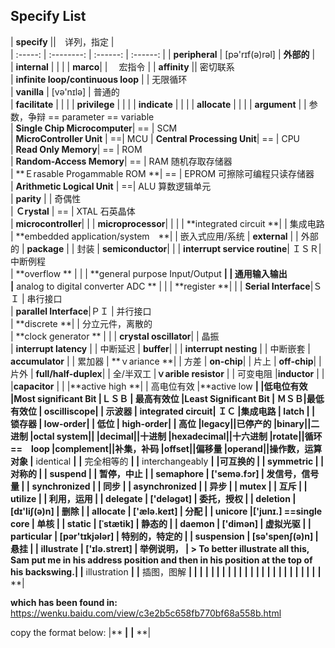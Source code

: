 ## Specify List


| **specify** ||　详列，指定  |  
| :-----: | :--------: | :------: |  :------: | 
| **peripheral** | [pə'rɪf(ə)rəl] | **外部的**  |  
| **internal**  |  | | 
| **marco**| | 　宏指令  |
| **affinity** ||  密切联系  
| **infinite loop/continuous loop** | | 无限循环  
| **vanilla** | [və'nɪlə] | 普通的  
| **facilitate**  | | | 
| **privilege**  | | | 
| **indicate**  | | | 
| **allocate**  | | | 
| **argument** | | 参数，争辩 == parameter == variable  
| **Single Chip Microcomputer**|  == | SCM  
| **MicroController Unit** | ==|  MCU
| **Central Processing Unit**|  == | CPU  
| **Read Only Memory**|  == | ROM  
| **Random-Access Memory**|  == | RAM	 随机存取存储器  
| **Ｅrasable Progammable ROM **| == | EPROM  可擦除可编程只读存储器  
| **Arithmetic Logical Unit** | ==|  ALU 算数逻辑单元  
| **parity** | | 奇偶性  
| **Ｃrystal** | == | XTAL 石英晶体  
| **microcontroller**| | 
| **microprocessor**| | | 
| **integrated circuit **| | 集成电路
| **embedded application/system　**| | 嵌入式应用/系统
| **external** | | 外部的
| **package** | | 封装
| **semiconductor**| | 
| **interrupt service routine**| ＩＳＲ|  中断例程  
| **overflow ** | | 
| **general purpose Input/Output **| | 通用输入输出  
|** analog to digital converter ADC ** | | 
| **register  **| | 
| **Serial Interface**|ＳＩ |  串行接口  
| **parallel Interface**|ＰＩ | 并行接口  
| **discrete **| | 分立元件，离散的  
| **clock generator ** | | 
| **crystal oscillator**| |  晶振  
| **interrupt latency** | | 中断延迟
| **buffer**| | 
| **interrupt nesting** | | 中断嵌套
| **accumulator** | | 累加器
| **ｖariance **| | 方差
| **on-chip**| | 片上
| **off-chip**| | 片外
| **full/half-duplex**| | 全/半双工
|**ｖarible resistor** | | 可变电阻
|**inductor** | | 
|**capacitor** | | 
|**active high **| | 高电位有效
|**active low **| |低电位有效 
|**Most significant Bit **|ＬＳＢ | 最高有效位
|**Least Significant Bit** | ＭＳＢ|最低有效位 
| **oscilliscope**| | 示波器
| **integrated circuit**| ＩＣ |集成电路 
|** latch **| | 锁存器
|** low-order**| | 低位
| **high-order**| | 高位
|**legacy**||已停产的
|**binary**||二进制
|**octal system**||
|**decimal**||十进制
|**hexadecimal**||十六进制
|**rotate**||循环 ==　loop
|**complement**||补集，补码
|**offset**||偏移量
|**operand**||操作数，运算对象
|**  identical **|**   **|**  完全相等的 **|
|** interchangeably  **|**   **|**可互换的  **|
|** symmetric  **|**   **|**  对称的 **|
|**  suspend **|**   **|**  暂停，中止 **|
|** semaphore  **|** ['semə.fɔr]  **|** 发信号，信号量  **|
|** synchronized  **|**   **|** 同步  **|
|**  asynchronized **|**   **|**  异步 **|
|** mutex  **|**   **|**  互斥 **|
|**  utilize **|**   **|**  利用，运用 **|
|** delegate  **|**   ['deləɡət] **|**  委托，授权 **|
|** deletion  **|** [dɪ'liʃ(ə)n]  **|** 删除 **|
|**  allocate **|**  ['ælə.keɪt]  **|** 分配  **|
|** unicore  **|**['junɪ.] ==single core  **|** 单核  **|
|** static  **|**  [ˈstætik] **|** 静态的  **|
|** daemon  **|**  ['dimən] **|**  虚拟光驱 **|
|** particular  **|**  [pər'tɪkjələr]  **|** 特别的，特定的  **|
|**  suspension **|**  [sə'spenʃ(ə)n]  **|** 悬挂  **|
|** illustrate  **|**  ['ɪlə.streɪt] **|** 举例说明，  **|** > To better illustrate all this, Sam put me in his address position and then in his position at the top of his backswing.**|
|** illustration  **|**   **|** 插图，图解  **|
|**   **|**   **|**   **|
|**   **|**   **|**   **|
|**   **|**   **|**   **|
|**   **|**   **|**   **|
|**   **|**   **|**   **|
|**   **|**   **|**   **|

**which has been found in:**
https://wenku.baidu.com/view/c3e2b5c658fb770bf68a558b.html

copy the format below:
|**   **|**   **|**   **|


































